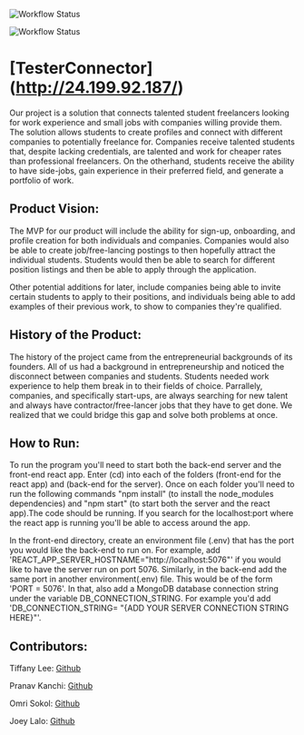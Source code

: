 ![Workflow Status](https://github.com/agiledev-students-spring-2023/final-project-new-york-chuckers/actions/workflows/back-test.yml/badge.svg?event=push)

![Workflow Status](https://github.com/agiledev-students-spring-2023/final-project-new-york-chuckers/actions/workflows/front-test.yml/badge.svg?event=push)

# [TesterConnector] (http://24.199.92.187/)
Our project is a solution that connects talented student freelancers looking for work experience and small jobs with companies willing provide them. The solution allows students to create profiles and connect with different companies to potentially freelance for. Companies receive talented students that, despite lacking credentials, are talented and work for cheaper rates than professional freelancers. On the otherhand, students receive the ability to have side-jobs, gain experience in their preferred field, and generate a portfolio of work.

## Product Vision:
The MVP for our product will include the ability for sign-up, onboarding, and profile creation for both individuals and companies. Companies would also be able to create job/free-lancing postings to then hopefully attract the individual students. Students would then be able to search for different position listings and then be able to apply through the application.

Other potential additions for later, include companies being able to invite certain students to apply to their positions, and individuals being able to add examples of their previous work, to show to companies they're qualified.

## History of the Product:
The history of the project came from the entrepreneurial backgrounds of its founders. All of us had a background in entrepreneurship and noticed the disconnect between companies and students. Students needed work experience to help them break in to their fields of choice. Parrallely, companies, and specifically start-ups, are always searching for new talent and always have contractor/free-lancer jobs that they have to get done. We realized that we could bridge this gap and solve both problems at once.

## How to Run:
To run the program you'll need to start both the back-end server and the front-end react app. Enter (cd) into each of the folders (front-end for the react app) and (back-end for the server). Once on each folder you'll need to run the following commands "npm install" (to install the node_modules dependencies) and "npm start" (to start both the server and the react app).The code should be running. If you search for the localhost:port where the react app is running you'll be able to access around the app. 

In the front-end directory, create an environment file (.env) that has the port you would like the back-end to run on. For example, add 'REACT_APP_SERVER_HOSTNAME="http://localhost:5076"' if you would like to have the server run on port 5076. Similarly, in the back-end add the same port in another environment(.env) file. This would be of the form 'PORT = 5076'. In that, also add a MongoDB database connection string under the variable DB_CONNECTION_STRING. For example you'd add 'DB_CONNECTION_STRING= "{ADD YOUR SERVER CONNECTION STRING HERE}"'. 

## Contributors:
Tiffany Lee: [Github](https://github.com/les5185)

Pranav Kanchi: [Github](https://github.com/pkanchi23)

Omri Sokol: [Github](https://github.com/omri-sokol)

Joey Lalo: [Github](https://github.com/jlalo01)

